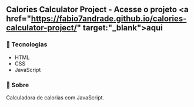 ## Calories Calculator Project - Acesse o projeto <a href="https://fabio7andrade.github.io/calories-calculator-project/" target:"_blank">aqui</a>

### :floppy_disk: Tecnologias
 - HTML
 - CSS
 - JavaScript

### :mega: Sobre
Calculadora de calorias com JavaScript.
